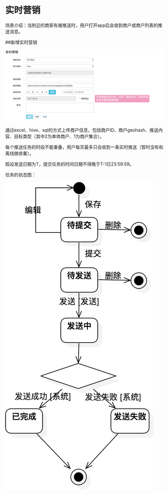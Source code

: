 # 实时营销

场景介绍：当附近的商家有被推送时，用户打开app后会收到商户或商户列表的推送消息。

##新增实时营销

![](pic/realtimeMarket_01.png)

通过excel、hive、sql的方式上传商户信息，包括商户ID、商户geohash、推送内容、目标类型（其中2为单体商户、1为商户集合）。

每个推送任务的时段不能重叠，用户每天最多只会收到一条实时推送（暂时没有和离线做排重）。

假设发送日期为T，提交任务的时间日期不得晚于T-1日23:59:59。

任务的状态图：

![](pic/realtimeMarket_02.png)